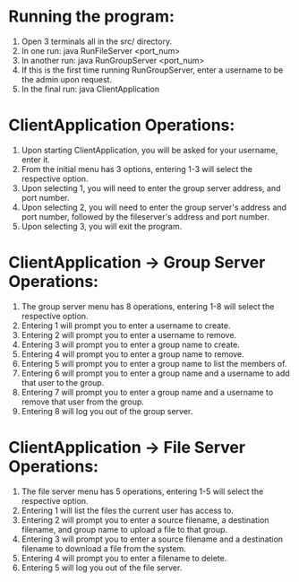 # Running the program:
1. Open 3 terminals all in the src/ directory.
2. In one run: java RunFileServer <port_num>
3. In another run: java RunGroupServer <port_num>
4. If this is the first time running RunGroupServer, enter a username to be the admin upon request.
5. In the final run: java ClientApplication

# ClientApplication Operations:
1. Upon starting ClientApplication, you will be asked for your username, enter it.
2. From the initial menu has 3 options, entering 1-3 will select the respective option.
3. Upon selecting 1, you will need to enter the group server address, and port number.
4. Upon selecting 2, you will need to enter the group server's address and port number, followed by the fileserver's address and port number.
5. Upon selecting 3, you will exit the program.

# ClientApplication -> Group Server Operations:
1. The group server menu has 8 operations, entering 1-8 will select the respective option.
2. Entering 1 will prompt you to enter a username to create.
3. Entering 2 will prompt you to enter a username to remove.
4. Entering 3 will prompt you to enter a group name to create.
5. Entering 4 will prompt you to enter a group name to remove.
6. Entering 5 will prompt you to enter a group name to list the members of.
7. Entering 6 will prompt you to enter a group name and a username to add that user to the group.
8. Entering 7 will prompt you to enter a group name and a username to remove that user from the group.
9. Entering 8 will log you out of the group server.

# ClientApplication -> File Server Operations:
1. The file server menu has 5 operations, entering 1-5 will select the respective option.
2. Entering 1 will list the files the current user has access to.
3. Entering 2 will prompt you to enter a source filename, a destination filename, and group name to upload a file to that group.
4. Entering 3 will prompt you to enter a source filename and a destination filename to download a file from the system.
5. Entering 4 will prompt you to enter a filename to delete.
6. Entering 5 will log you out of the file server.
